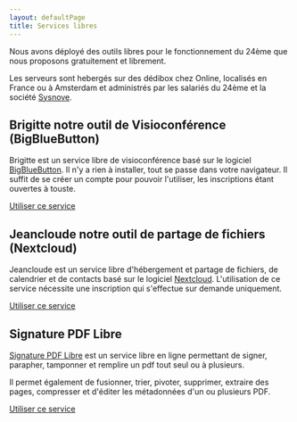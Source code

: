 ```yaml
---
layout: defaultPage
title: Services libres
---
```


Nous avons déployé des outils libres pour le fonctionnement du 24ème que nous proposons gratuitement et librement.

Les serveurs sont hebergés sur des dédibox chez Online, localisés en France ou à Amsterdam et administrés par les salariés du 24ème et la société [Sysnove](https://www.sysnove.fr/).

## Brigitte notre outil de Visioconférence (BigBlueButton)

Brigitte est un service libre de visioconférence basé sur le logiciel [BigBlueButton](https://fr.wikipedia.org/wiki/BigBlueButton). Il n'y a rien à installer, tout se passe dans votre navigateur. Il suffit de se créer un compte pour pouvoir l'utiliser, les inscriptions étant ouvertes à touste.

[Utiliser ce service](https://brigitte.24eme.fr)

## Jeancloude notre outil de partage de fichiers (Nextcloud)

Jeancloude est un service libre d'hébergement et partage de fichiers, de calendrier et de contacts basé sur le logiciel [Nextcloud](https://fr.wikipedia.org/wiki/Nextcloud). L'utilisation de ce service nécessite une inscription qui s'effectue sur demande uniquement.

[Utiliser ce service](https://jeancloude.24eme.fr/)

## Signature PDF Libre

<a href="https://github.com/24eme/signaturepdf">Signature PDF Libre</a> est un service libre en ligne permettant de signer, parapher, tamponner et remplire un pdf tout seul ou à plusieurs. 

Il permet également de fusionner, trier, pivoter, supprimer, extraire des pages, compresser et d'éditer les métadonnées d'un ou plusieurs PDF.

[Utiliser ce service](https://pdf.24eme.fr/)
